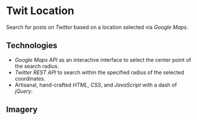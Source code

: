 # Twit Location
Search for posts on *Twitter* based on a location selected via *Google Maps*.

## Technologies
* *Google Maps API* as an interactive interface to select the center point of the search radius.
* *Twitter REST API* to search within the specified radius of the selected coordinates.
* Artisanal, hand-crafted *HTML*, *CSS*, and *JavaScript* with a dash of *jQuery*.

## Imagery

